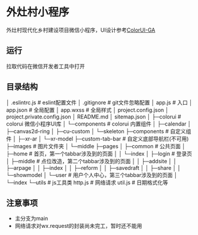 # 外灶村小程序

外灶村现代化乡村建设项目微信小程序，UI设计参考[ColorUI-GA](https://github.com/XiaokangLei/ColorUI-GA)

## 运行

拉取代码在微信开发者工具中打开

## 目录结构

│  .eslintrc.js                     # eslint配置文件
│  .gitignore                       # git文件忽略配置
│  app.js                           # 入口
│  app.json                         # 全局配置
│  app.wxss                         # 全局样式
│  project.config.json
│  project.private.config.json
│  README.md
│  sitemap.json
│
├─colorui                           # colorui 微信小程序UI库
│  └─components                     # colorui 内置组件
│      ├─calendar
│      ├─canvas2d-ring
│      ├─cu-custom
│      └─skeleton
├─components                        # 自定义组件
│  ├─xr-ar
│  └─xr-model
├─custom-tab-bar                    # 自定义底部导航栏(不可用)
├─images                            # 图片文件夹
│  └─middle
├─pages
│  ├─common                         # 公共页面
│  ├─home                           # 首页，第一个tabbar涉及到的页面
│  │  └─index
│  ├─login                          # 登录页
│  ├─middle                         # 点位改造，第二个tabbar涉及到的页面
│  │  ├─addsite
│  │  ├─arpage
│  │  ├─index
│  │  ├─reform
│  │  ├─savedraft
│  │  ├─share
│  │  └─showmodel
│  └─user                           # 用户个人中心，第三个tabbar涉及到的页面
│      └─index
└─utils                             # js工具类
        http.js                     # 网络请求
        util.js                     # 日期格式化等

## 注意事项

- 主分支为main
- 网络请求对wx.request的封装尚未完工，暂时还不能用
